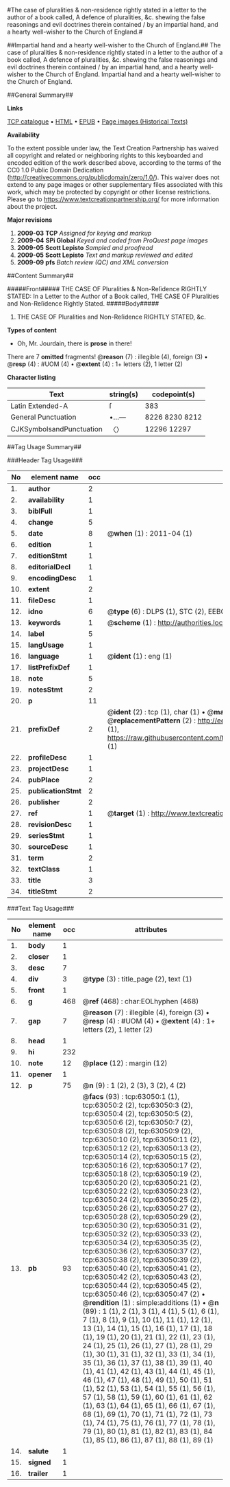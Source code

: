 #The case of pluralities & non-residence rightly stated in a letter to the author of a book called, A defence of pluralities, &c. shewing the false reasonings and evil doctrines therein contained / by an impartial hand, and a hearty well-wisher to the Church of England.#

##Impartial hand and a hearty well-wisher to the Church of England.##
The case of pluralities & non-residence rightly stated in a letter to the author of a book called, A defence of pluralities, &c. shewing the false reasonings and evil doctrines therein contained / by an impartial hand, and a hearty well-wisher to the Church of England.
Impartial hand and a hearty well-wisher to the Church of England.

##General Summary##

**Links**

[TCP catalogue](http://www.ota.ox.ac.uk/tcp/)  • 
[HTML](http://tei.it.ox.ac.uk/tcp/Texts-HTML/free/A35/A35632.html)  • 
[EPUB](http://tei.it.ox.ac.uk/tcp/Texts-EPUB/free/A35/A35632.epub) • 
[Page images (Historical Texts)](https://historicaltexts.jisc.ac.uk/eebo-12545830e)

**Availability**

To the extent possible under law, the Text Creation Partnership has waived all copyright and related or neighboring rights to this keyboarded and encoded edition of the work described above, according to the terms of the CC0 1.0 Public Domain Dedication (http://creativecommons.org/publicdomain/zero/1.0/). This waiver does not extend to any page images or other supplementary files associated with this work, which may be protected by copyright or other license restrictions. Please go to https://www.textcreationpartnership.org/ for more information about the project.

**Major revisions**

1. __2009-03__ __TCP__ *Assigned for keying and markup*
1. __2009-04__ __SPi Global__ *Keyed and coded from ProQuest page images*
1. __2009-05__ __Scott Lepisto__ *Sampled and proofread*
1. __2009-05__ __Scott Lepisto__ *Text and markup reviewed and edited*
1. __2009-09__ __pfs__ *Batch review (QC) and XML conversion*

##Content Summary##

#####Front#####
THE CASE OF Pluralities & Non-Reſidence RIGHTLY STATED: In a Letter to the Author of a Book called, THE CASE OF Pluralities and Non-Reſidence Rightly Stated.
#####Body#####

1. THE CASE OF Pluralities and Non-Reſidence RIGHTLY STATED, &c.

**Types of content**

  * Oh, Mr. Jourdain, there is **prose** in there!

There are 7 **omitted** fragments! 
 @__reason__ (7) : illegible (4), foreign (3)  •  @__resp__ (4) : #UOM (4)  •  @__extent__ (4) : 1+ letters (2), 1 letter (2)

**Character listing**


|Text|string(s)|codepoint(s)|
|---|---|---|
|Latin Extended-A|ſ|383|
|General Punctuation|•…—|8226 8230 8212|
|CJKSymbolsandPunctuation|〈〉|12296 12297|

##Tag Usage Summary##

###Header Tag Usage###

|No|element name|occ|attributes|
|---|---|---|---|
|1.|__author__|2||
|2.|__availability__|1||
|3.|__biblFull__|1||
|4.|__change__|5||
|5.|__date__|8| @__when__ (1) : 2011-04 (1)|
|6.|__edition__|1||
|7.|__editionStmt__|1||
|8.|__editorialDecl__|1||
|9.|__encodingDesc__|1||
|10.|__extent__|2||
|11.|__fileDesc__|1||
|12.|__idno__|6| @__type__ (6) : DLPS (1), STC (2), EEBO-CITATION (1), OCLC (1), VID (1)|
|13.|__keywords__|1| @__scheme__ (1) : http://authorities.loc.gov/ (1)|
|14.|__label__|5||
|15.|__langUsage__|1||
|16.|__language__|1| @__ident__ (1) : eng (1)|
|17.|__listPrefixDef__|1||
|18.|__note__|5||
|19.|__notesStmt__|2||
|20.|__p__|11||
|21.|__prefixDef__|2| @__ident__ (2) : tcp (1), char (1)  •  @__matchPattern__ (2) : ([0-9\-]+):([0-9IVX]+) (1), (.+) (1)  •  @__replacementPattern__ (2) : http://eebo.chadwyck.com/downloadtiff?vid=$1&page=$2 (1), https://raw.githubusercontent.com/textcreationpartnership/Texts/master/tcpchars.xml#$1 (1)|
|22.|__profileDesc__|1||
|23.|__projectDesc__|1||
|24.|__pubPlace__|2||
|25.|__publicationStmt__|2||
|26.|__publisher__|2||
|27.|__ref__|1| @__target__ (1) : http://www.textcreationpartnership.org/docs/. (1)|
|28.|__revisionDesc__|1||
|29.|__seriesStmt__|1||
|30.|__sourceDesc__|1||
|31.|__term__|2||
|32.|__textClass__|1||
|33.|__title__|3||
|34.|__titleStmt__|2||


###Text Tag Usage###

|No|element name|occ|attributes|
|---|---|---|---|
|1.|__body__|1||
|2.|__closer__|1||
|3.|__desc__|7||
|4.|__div__|3| @__type__ (3) : title_page (2), text (1)|
|5.|__front__|1||
|6.|__g__|468| @__ref__ (468) : char:EOLhyphen (468)|
|7.|__gap__|7| @__reason__ (7) : illegible (4), foreign (3)  •  @__resp__ (4) : #UOM (4)  •  @__extent__ (4) : 1+ letters (2), 1 letter (2)|
|8.|__head__|1||
|9.|__hi__|232||
|10.|__note__|12| @__place__ (12) : margin (12)|
|11.|__opener__|1||
|12.|__p__|75| @__n__ (9) : 1 (2), 2 (3), 3 (2), 4 (2)|
|13.|__pb__|93| @__facs__ (93) : tcp:63050:1 (1), tcp:63050:2 (2), tcp:63050:3 (2), tcp:63050:4 (2), tcp:63050:5 (2), tcp:63050:6 (2), tcp:63050:7 (2), tcp:63050:8 (2), tcp:63050:9 (2), tcp:63050:10 (2), tcp:63050:11 (2), tcp:63050:12 (2), tcp:63050:13 (2), tcp:63050:14 (2), tcp:63050:15 (2), tcp:63050:16 (2), tcp:63050:17 (2), tcp:63050:18 (2), tcp:63050:19 (2), tcp:63050:20 (2), tcp:63050:21 (2), tcp:63050:22 (2), tcp:63050:23 (2), tcp:63050:24 (2), tcp:63050:25 (2), tcp:63050:26 (2), tcp:63050:27 (2), tcp:63050:28 (2), tcp:63050:29 (2), tcp:63050:30 (2), tcp:63050:31 (2), tcp:63050:32 (2), tcp:63050:33 (2), tcp:63050:34 (2), tcp:63050:35 (2), tcp:63050:36 (2), tcp:63050:37 (2), tcp:63050:38 (2), tcp:63050:39 (2), tcp:63050:40 (2), tcp:63050:41 (2), tcp:63050:42 (2), tcp:63050:43 (2), tcp:63050:44 (2), tcp:63050:45 (2), tcp:63050:46 (2), tcp:63050:47 (2)  •  @__rendition__ (1) : simple:additions (1)  •  @__n__ (89) : 1 (1), 2 (1), 3 (1), 4 (1), 5 (1), 6 (1), 7 (1), 8 (1), 9 (1), 10 (1), 11 (1), 12 (1), 13 (1), 14 (1), 15 (1), 16 (1), 17 (1), 18 (1), 19 (1), 20 (1), 21 (1), 22 (1), 23 (1), 24 (1), 25 (1), 26 (1), 27 (1), 28 (1), 29 (1), 30 (1), 31 (1), 32 (1), 33 (1), 34 (1), 35 (1), 36 (1), 37 (1), 38 (1), 39 (1), 40 (1), 41 (1), 42 (1), 43 (1), 44 (1), 45 (1), 46 (1), 47 (1), 48 (1), 49 (1), 50 (1), 51 (1), 52 (1), 53 (1), 54 (1), 55 (1), 56 (1), 57 (1), 58 (1), 59 (1), 60 (1), 61 (1), 62 (1), 63 (1), 64 (1), 65 (1), 66 (1), 67 (1), 68 (1), 69 (1), 70 (1), 71 (1), 72 (1), 73 (1), 74 (1), 75 (1), 76 (1), 77 (1), 78 (1), 79 (1), 80 (1), 81 (1), 82 (1), 83 (1), 84 (1), 85 (1), 86 (1), 87 (1), 88 (1), 89 (1)|
|14.|__salute__|1||
|15.|__signed__|1||
|16.|__trailer__|1||
